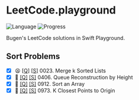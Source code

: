 # LeetCode.playground
![Language](https://img.shields.io/badge/Language-Swift%205.2-orange.svg)
![Progress](https://img.shields.io/badge/Count-4-orange.svg)

Bugen's LeetCode solutions in Swift Playground.
## Sort Problems
- [X] 😫 [[Q]](https://leetcode.com/problems/merge-k-sorted-lists/) [[S]](.././LeetCode.playground/Pages/23.%20Merge%20k%20Sorted%20Lists.xcplaygroundpage/Contents.swift) 0023. Merge k Sorted Lists 
- [X] 🔞 [[Q]](https://leetcode.com/problems/queue-reconstruction-by-height/) [[S]](.././LeetCode.playground/Pages/406-Queue%20Reconstruction%20by%20Height.xcplaygroundpage/Contents.swift) 0406. Queue Reconstruction by Height 
- [X] 🤨 [[Q]](https://leetcode.com/problems/sort-an-array/) [[S]](.././LeetCode.playground/Pages/912-Sort%20an%20Array.xcplaygroundpage/Contents.swift) 0912. Sort an Array 
- [X] 🤨 [[Q]](https://leetcode.com/problems/k-closest-points-to-origin/) [[S]](.././LeetCode.playground/Pages/973-K%20Closest%20Points%20to%20Origin.xcplaygroundpage/Contents.swift) 0973. K Closest Points to Origin 
